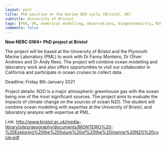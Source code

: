 ```yaml
---
layout: post
title: PhD position on the marine N2O cycle (Bristol, UK)
subtitle: University of Bristol
tags: [PhD, UK, numerical modelling, observations, biogeochemistry, N2O cycle]
comments: false
---
```

**New NERC GW4+ PhD project at Bristol**

The project will be based at the University of Bristol and the Plymouth
Marine Laboratory (PML) to work with Dr Fanny Monteiro, Dr Oliver Andrews
and Dr Andy Rees. The project will combine ocean modelling and laboratory
work and also offers opportunities to visit our collaborator in California
and participate in ocean cruises to collect data.

Deadline: Friday 8th January 2021

Project details:
N2O is a major atmospheric greenhouse gas with the ocean being one of the
most significant sources. The project aims to evaluate the impacts of
climate change on the sources of ocean N2O. The student will combine ocean
modelling with expertise at the University of Bristol, and laboratory
analysis with expertise at PML.

Link:
http://www.bristol.ac.uk/media-library/sites/geography/documents/MONTEIRO%20-%20Exploring%20the%20future%20of%20the%20marine%20N2O%20cycle.pdf
